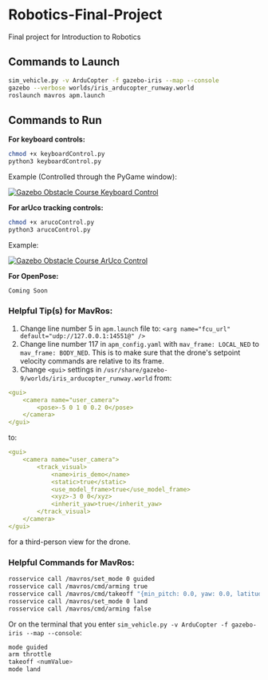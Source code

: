 # Robotics-Final-Project
Final project for Introduction to Robotics

## Commands to Launch
```sh
sim_vehicle.py -v ArduCopter -f gazebo-iris --map --console
gazebo --verbose worlds/iris_arducopter_runway.world
roslaunch mavros apm.launch
```

## Commands to Run
**For keyboard controls:**
```sh
chmod +x keyboardControl.py
python3 keyboardControl.py
```
Example (Controlled through the PyGame window):

[![Gazebo Obstacle Course Keyboard Control](https://media.giphy.com/media/hSXptal3OhEWiphQxv/giphy.gif)](https://www.youtube.com/watch?v=rSxEVxJFBDE&t=5s "Gazebo Obstacle Course Keyboard Control")

**For arUco tracking controls:**
```sh
chmod +x arucoControl.py
python3 arucoControl.py
```
Example:

[![Gazebo Obstacle Course ArUco Control](https://media.giphy.com/media/MY7DW7ATVe2sTSinTq/giphy.gif)](https://www.youtube.com/watch?v=8EMqUAViw-A "Gazebo Obstacle Course ArUco Control")

**For OpenPose:**
```sh
Coming Soon
```

### Helpful Tip(s) for MavRos:
1. Change line number 5 in `apm.launch` file to: `<arg name="fcu_url" default="udp://127.0.0.1:14551@" />`
2. Change line number 117 in `apm_config.yaml` with `mav_frame: LOCAL_NED` to `mav_frame: BODY_NED`. This is to make sure that the drone's setpoint velocity commands are relative to its frame.
3. Change `<gui>` settings in `/usr/share/gazebo-9/worlds/iris_arducopter_runway.world` from:
```yaml
<gui>
    <camera name="user_camera">
        <pose>-5 0 1 0 0.2 0</pose>
    </camera>
</gui>
```
to: 
```yaml  
<gui>
    <camera name="user_camera">
        <track_visual>
            <name>iris_demo</name>
            <static>true</static>
            <use_model_frame>true</use_model_frame>
            <xyz>-3 0 0</xyz>
            <inherit_yaw>true</inherit_yaw>
        </track_visual>
    </camera>
</gui>
```
for a third-person view for the drone.

### Helpful Commands for MavRos:
```sh
rosservice call /mavros/set_mode 0 guided
rosservice call /mavros/cmd/arming true
rosservice call /mavros/cmd/takeoff "{min_pitch: 0.0, yaw: 0.0, latitude: 0.0, longitude: 0.0, altitude: 10.0}"
rosservice call /mavros/set_mode 0 land
rosservice call /mavros/cmd/arming false
```
Or on the terminal that you enter `sim_vehicle.py -v ArduCopter -f gazebo-iris --map --console`:
```sh
mode guided
arm throttle
takeoff <numValue>
mode land
```
